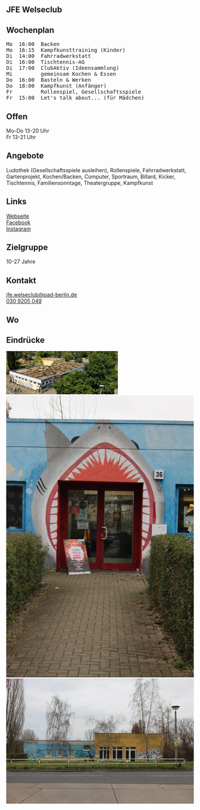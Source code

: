 ## JFE Welseclub

## Wochenplan
<pre id="weeklyschedule">
Mo  16:00  Backen
Mo  16:15  Kampfkunsttraining (Kinder)
Di  14:00  Fahrradwerkstatt
Di  16:00  Tischtennis-AG
Di  17:00  ClubAktiv (Ideensammlung)
Mi         gemeinsam Kochen & Essen
Do  16:00  Basteln & Werken
Do  18:00  Kampfkunst (Anfänger)
Fr         Rollenspiel, Gesellschaftsspiele
Fr  15:00  Let's talk about... (für Mädchen)
</pre>

## Offen
Mo-Do 13-20 Uhr<br>
Fr 13-21 Uhr

## Angebote
<p id="activities">
Ludothek (Gesellschaftsspiele ausleihen), Rollenspiele, Fahrradwerkstatt, Gartenprojekt, Kochen/Backen, Computer,  Sportraum, Billard, Kicker, Tischtennis, Familiensonntage, Theatergruppe, Kampfkunst
</p>

## Links
<a target="_blank" href="https://www.pad-berlin.de/jugendarbeit-praevention-und-qualifikation/jfe-welseclub">Webseite</a><br>
<a target="_blank" href="https://www.facebook.com/Welseclub/">Facebook</a><br>
<a target="_blank" href="https://www.instagram.com/jfe.welseclub/">Instagram</a>

## Zielgruppe
10-27 Jahre

## Kontakt
[jfe.welseclub@pad-berlin.de](mailto:jfe.welseclub@pad-berlin.de)<br>
<a href="tel:+49309205049">030 9205 049</a>

## Wo
<div id="gmap"></div>
<script>window.onload = showMap('Vincent-van-Gogh-Str. 36, 13057 Berlin', 0, 'gmap_mini')</script>

## Eindrücke
<div class="mediacontainer">
  <img src="images/JFE_Welseclub/welseclub.jpg" />
  <img src="images/JFE_Welseclub/wc36-eingang.JPG" />
  <img src="images/JFE_Welseclub/wc36-seite.jpg" />
</div>
